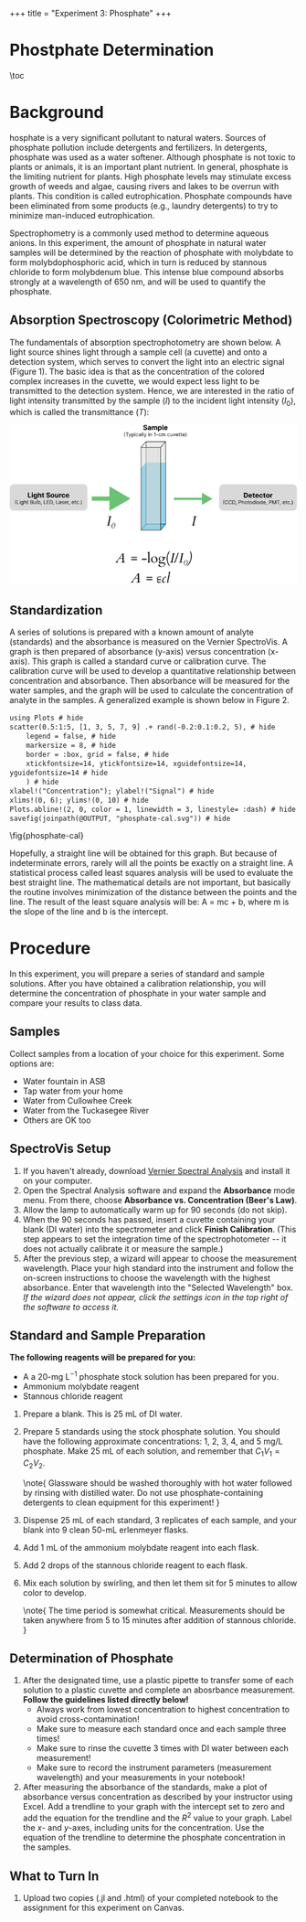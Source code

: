 +++
title = "Experiment 3: Phosphate"
+++

Phostphate Determination
=========================

\toc

# Background

hosphate is a very significant pollutant to natural waters.  Sources of phosphate pollution include detergents and fertilizers.  In detergents, phosphate was used as a water softener.  Although phosphate is not toxic to plants or animals, it is an important plant nutrient.  In general, phosphate is the limiting nutrient for plants.  High phosphate levels may stimulate excess growth of weeds and algae, causing rivers and lakes to be overrun with plants.  This condition is called eutrophication.  Phosphate compounds have been eliminated from some products (e.g., laundry detergents) to try to minimize man-induced eutrophication.

Spectrophometry is a commonly used method to determine aqueous anions.  In this experiment, the amount of phosphate in natural water samples will be determined by the reaction of phosphate with molybdate to form molybdophosphoric acid, which in turn is reduced by stannous chloride to form molybdenum blue.  This intense blue compound absorbs strongly at a wavelength of 650 nm, and will be used to quantify the phosphate.  

## Absorption Spectroscopy (Colorimetric Method)

The fundamentals of absorption spectrophotometry are shown below.  A light source shines light through a sample cell (a cuvette) and onto a detection system, which serves to convert the light into an electric signal (Figure 1).  The basic idea is that as the concentration of the colored complex increases in the cuvette, we would expect less light to be transmitted to the detection system.  Hence, we are interested in the ratio of light intensity transmitted by the sample ($I$) to the incident light intensity ($I_0$), which is called the transmittance ($T$):

![Schematic of absorption spectroscopy](absorption_spectroscopy.png)

## Standardization

A series of solutions is prepared with a known amount of analyte (standards) and the absorbance is measured on the Vernier SpectroVis.  A graph is then prepared of absorbance (y-axis) versus concentration (x-axis).  This graph is called a standard curve or calibration curve.  The calibration curve will be used to develop a quantitative relationship between concentration and absorbance.  Then absorbance will be measured for the water samples, and the graph will be used to calculate the concentration of analyte in the samples.  A generalized example is shown below in Figure 2.

```julia:phosphate-fig2
using Plots # hide
scatter(0.5:1:5, [1, 3, 5, 7, 9] .+ rand(-0.2:0.1:0.2, 5), # hide
	legend = false, # hide
	markersize = 8, # hide
	border = :box, grid = false, # hide
	xtickfontsize=14, ytickfontsize=14, xguidefontsize=14, yguidefontsize=14 # hide
	) # hide
xlabel!("Concentration"); ylabel!("Signal") # hide
xlims!(0, 6); ylims!(0, 10) # hide
Plots.abline!(2, 0, color = 1, linewidth = 3, linestyle= :dash) # hide
savefig(joinpath(@OUTPUT, "phosphate-cal.svg")) # hide
```

\fig{phosphate-cal}

Hopefully, a straight line will be obtained for this graph.  But because of indeterminate errors, rarely will all the points be exactly on a straight line.  A statistical process called least squares analysis will be used to evaluate the best straight line.  The mathematical details are not important, but basically the routine involves minimization of the distance between the points and the line.  The result of the least square analysis will be:   A = mc + b, where m is the slope of the line and b is the intercept.  

# Procedure

In this experiment, you will prepare a series of standard and sample solutions.  After you have obtained a calibration relationship, you will determine the concentration of phosphate in your water sample and compare your results to class data.

## Samples

Collect samples from a location of your choice for this experiment.  Some options are:
- Water fountain in ASB
- Tap water from your home
- Water from Cullowhee Creek
- Water from the Tuckasegee River
- Others are OK too

## SpectroVis Setup

1. If you haven't already, download [Vernier Spectral Analysis](https://www.vernier.com/product/spectral-analysis/) and install it on your computer.
1. Open the Spectral Analysis software and expand the **Absorbance** mode menu.  From there, choose **Absorbance vs. Concentration (Beer's Law)**.
1. Allow the lamp to automatically warm up for 90 seconds (do not skip). 
1. When the 90 seconds has passed, insert a cuvette containing your blank (DI water) into the spectrometer and click **Finish Calibration**.  (This step appears to set the integration time of the spectrophotometer -- it does not actually calibrate it or measure the sample.)
1. After the previous step, a wizard will appear to choose the measurement wavelength.  Place your high standard into the instrument and follow the on-screen instructions to choose the wavelength with the highest absorbance.  Enter that wavelength into the "Selected Wavelength" box.  *If the wizard does not appear, click the settings icon in the top right of the software to access it.*

## Standard and Sample Preparation

**The following reagents will be prepared for you:**
- A a 20-mg L$^{-1}$ phosphate stock solution has been prepared for you.
- Ammonium molybdate reagent
- Stannous chloride reagent

1. Prepare a blank.  This is 25 mL of DI water.
1. Prepare 5 standards using the stock phosphate solution.  You should have the following approximate concentrations: 1, 2, 3, 4, and 5 mg/L phosphate.  Make 25 mL of each solution, and remember that $C_1V_1 = C_2V_2$.

   \note{ Glassware should be washed thoroughly with hot water followed by rinsing with distilled water.  Do not use phosphate-containing detergents to clean equipment for this experiment! }

1. Dispense 25 mL of each standard, 3 replicates of each sample, and your blank into 9 clean 50-mL erlenmeyer flasks.
2. Add 1 mL of the ammonium molybdate reagent into each flask.
3. Add 2 drops of the stannous chloride reagent to each flask.
4. Mix each solution by swirling, and then let them sit for 5 minutes to allow color to develop.

   \note{ The time period is somewhat critical.  Measurements should be taken anywhere from 5 to 15 minutes after addition of stannous chloride. }

## Determination of Phosphate

1. After the designated time, use a plastic pipette to transfer some of each solution to a plastic cuvette and complete an abosrbance measurement. **Follow the guidelines listed directly below!**
   - Always work from lowest concentration to highest concentration to avoid cross-contamination!
   - Make sure to measure each standard once and each sample three times!
   - Make sure to rinse the cuvette 3 times with DI water between each measurement!
   - Make sure to record the instrument parameters (measurement wavelength) and your measurements in your notebook!
1. After measuring the absorbance of the standards, make a plot of absorbance versus concentration as described by your instructor using Excel.  Add a trendline to your graph with the intercept set to zero and add the equation for the trendline and the $R^2$ value to your graph.  Label the $x$- and $y$-axes, including units for the concentration.  Use the equation of the trendline to determine the phosphate concentration in the samples.
   
## What to Turn In

1. Upload two copies (.jl and .html) of your completed notebook to the assignment for this experiment on Canvas.
